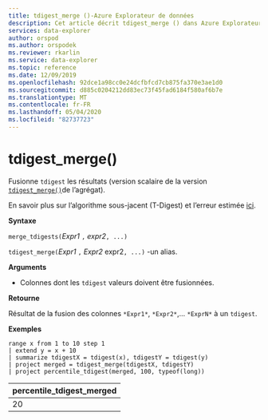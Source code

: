 ```yaml
---
title: tdigest_merge ()-Azure Explorateur de données
description: Cet article décrit tdigest_merge () dans Azure Explorateur de données.
services: data-explorer
author: orspod
ms.author: orspodek
ms.reviewer: rkarlin
ms.service: data-explorer
ms.topic: reference
ms.date: 12/09/2019
ms.openlocfilehash: 92dce1a98cc0e24dcfbfcd7cb875fa370e3ae1d0
ms.sourcegitcommit: d885c0204212dd83ec73f45fad6184f580af6b7e
ms.translationtype: MT
ms.contentlocale: fr-FR
ms.lasthandoff: 05/04/2020
ms.locfileid: "82737723"
---
```

# <a name="tdigest_merge"></a>tdigest_merge()

Fusionne `tdigest` les résultats (version scalaire de la version [`tdigest_merge()`](tdigest-merge-aggfunction.md)de l’agrégat).

En savoir plus sur l’algorithme sous-jacent (T-Digest) et l’erreur estimée [ici](percentiles-aggfunction.md#estimation-error-in-percentiles).

**Syntaxe**

`merge_tdigests(`*Expr1* `,` *expr2*`, ...)`

`tdigest_merge(`*Expr1* `,` *Expr2* expr2`, ...)` -un alias.

**Arguments**

* Colonnes dont les `tdigest` valeurs doivent être fusionnées.

**Retourne**

Résultat de la fusion des colonnes `*Expr1*`, `*Expr2*`,... `*ExprN*` à un `tdigest`.

**Exemples**

```kusto
range x from 1 to 10 step 1 
| extend y = x + 10
| summarize tdigestX = tdigest(x), tdigestY = tdigest(y)
| project merged = tdigest_merge(tdigestX, tdigestY)
| project percentile_tdigest(merged, 100, typeof(long))
```

|percentile_tdigest_merged|
|---|
|20|